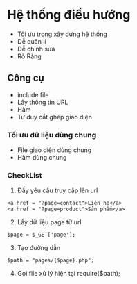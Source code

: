 # Hệ thống điều hướng

-   Tối ưu trong xây dựng hệ thống
-   Dễ quản lí
-   Dễ chỉnh sửa
-   Rõ Ràng

## Công cụ

-   include file
-   Lấy thông tin URL
-   Hàm
-   Tư duy cắt ghép giao diện

### Tối ưu dữ liệu dùng chung

-   File giao diện dùng chung
-   Hàm dùng chung

### CheckList

1. Đấy yêu cầu truy cập lên url

```
<a href = "?page=contact">Liên hệ</a>
<a href = "?page=product">Sản phẩm</a>
```

2. Lấy dữ liệu page từ url

```
$page = $_GET['page'];
```

3. Tạo đường dẫn

```
$path = "pages/{$page}.php";
```

4. Gọi file xử lý hiện tại
   require($path);
